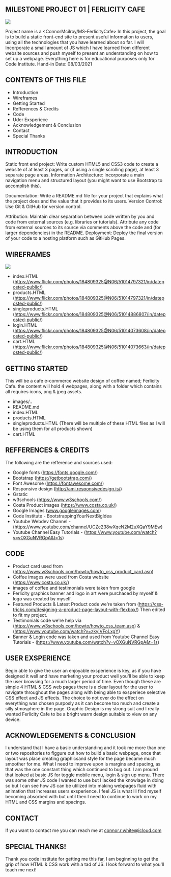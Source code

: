 MILESTONE PROJECT 01 | FERLICITY CAFE
---------------------
![](images/Readme-1.jpg)

Project name is a <ConnorMcilroy/MS-FerlicityCafe>
In this project, the goal is to build a static front-end site to present useful information to users, using all the technologies that you have learned about so far.
I will Incorporate a small amount of JS which I have learned from different website sources and push myself to present an understanding on how to set up a webpage.
Everything here is for educational purposes only for Code Institute.
Hand-in Date: 08/03/2021

CONTENTS OF THIS FILE
---------------------

 * Introduction
 * Wireframes
 * Getting Started
 * Refferences & Credits
 * Code
 * Uder Exsperiece
 * Acknowledgement & Conclusion
 * Contact
 * Special Thanks


INTRODUCTION
---------------------
Static front end project: Write custom HTML5 and CSS3 code to create a website of at least 3 pages, or (if using a single scrolling page), at least 3 separate page areas.
Information Architecture: Incorporate a main navigation menu and structured layout (you might want to use Bootstrap to accomplish this).

Documentation: Write a README.md file for your project that explains what the project does and the value that it provides to its users.
Version Control: Use Git & GitHub for version control.

Attribution: Maintain clear separation between code written by you and code from external sources (e.g. libraries or tutorials). Attribute any code from external sources to its source via comments above the code and (for larger dependencies) in the README.
Deployment: Deploy the final version of your code to a hosting platform such as GitHub Pages.

WIREFRAMES
---------------------
![](images/index-wireframe.jpg)

- index.HTML (https://www.flickr.com/photos/184809325@N06/51014797321/in/dateposted-public/)
- products.HTML (https://www.flickr.com/photos/184809325@N06/51014797321/in/dateposted-public/)
- singleproducts.HTML (https://www.flickr.com/photos/184809325@N06/51014886807/in/dateposted-public/)
- login.HTML (https://www.flickr.com/photos/184809325@N06/51014073608/in/dateposted-public/)
- cart.HTML (https://www.flickr.com/photos/184809325@N06/51014073663/in/dateposted-public/)

GETTING STARTED
---------------------
This will be a cafe e-commerce website design of coffee named; Ferlicity Cafe.
the content will hold 4 webpages, along with a folder which contains all requires icons, png & jpeg assets.
- images/..
- README.md
- index.HTML
- products.HTML
- singleproducts.HTML (There will be multiple of these HTML files as I will be using them for all products shown)
- cart.HTML

REFFERENCES & CREDITS
---------------------
The following are the refference and sources used:

- Google fonts (https://fonts.google.com/)
- Bootstrap (https://getbootstrap.com/)
- Font Awesome (https://fontawesome.com/)
- Responsive design (http://ami.responsivedesign.is/)
- Gstatic
- w3schools (https://www.w3schools.com/)
- Costa Product images (https://www.costa.co.uk/)
- Google Images (www.googleimages.com)
- Code Institute - BootstrappingYourNextBigIdea
- Youtube Webdev Channel - (https://www.youtube.com/channel/UCZc238wXqeN2M2uXQaY9MEw)
- Youtube Channel Easy Tutorials - (https://www.youtube.com/watch?v=vOXGuNVRGpA&t=1s)

CODE
------
- Product card used from (https://www.w3schools.com/howto/howto_css_product_card.asp)
- Coffee images were used from Costa website (https://www.costa.co.uk/)
- images of coffee and testimonials were taken from google
- Ferlicity graphics banner and logo in art were purchaced by myself & logo was created by myself.
- Featured Products & Latest Product code we're taken from (https://css-tricks.com/designing-a-product-page-layout-with-flexbox/) Then edited to fit my project.
- Testimonials code we're help via (https://www.w3schools.com/howto/howto_css_team.asp) & (https://www.youtube.com/watch?v=zkyIVFoLxgY)
- Banner & Login code was taken and used from Youtube Channel Easy Tutorials - (https://www.youtube.com/watch?v=vOXGuNVRGpA&t=1s)

USER EXSPERIENCE
------------------
Begin able to give the user an enjoyable exsperience is key, as if you have designed it well and have marketing your product well you'll be able to keep the user 
browsing for a much larger period of time. Even though these are simple 4 HTML & CSS web pages there is a clear layout for the user to navigate throughout the pages along with
being able to exsperiece selective CSS effect and JS effects. The choice to not over do the effect on everything was chosen purposly as it can become too much and create a silly 
stmosphere in the page. Graphic Design is my strong suit and I really wanted Ferlicity Cafe to be a bright warm design suitable to view on any device.

ACKNOWLEDGEMENTS & CONCLUSION 
-------------------------------
I understand that I have a basic understanding and it took me more than one or two repositories to figgure out how to build a basic 
webpage, once that layout was place creating graphicsand style for the page became much smoother for me. What I need to improve upon is 
margins and spacing, as that was the one constant thing which continued to bug out. I am pround that looked at basic JS for toggle mobile menu, 
login & sign up menu. There was some other JS code I wanted to use but I lacked the knowlage in doing so but I can see how JS can be utilized into making
webpages fluid with animation that increases users exsperience. I feel JS is what Ill find myself becoming absorbed with but until then I need to continue to 
work on my HTML and CSS margins and spacings.

CONTACT
---------------------
If you want to contact me you can reach me at connor.r.white@icloud.com

SPECIAL THANKS!
---------------------
Thank you code institute for getting me this far, I am beginning to get the grip of how HTML & CSS work with a tad of JS. I 
look forward to what you'll teach me next!



